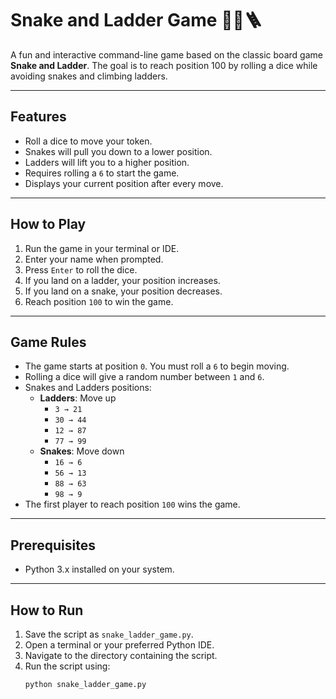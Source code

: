 # Snake and Ladder Game 🎲🐍🪜

A fun and interactive command-line game based on the classic board game **Snake and Ladder**. The goal is to reach position 100 by rolling a dice while avoiding snakes and climbing ladders.

---

## Features
- Roll a dice to move your token.
- Snakes will pull you down to a lower position.
- Ladders will lift you to a higher position.
- Requires rolling a `6` to start the game.
- Displays your current position after every move.

---

## How to Play
1. Run the game in your terminal or IDE.
2. Enter your name when prompted.
3. Press `Enter` to roll the dice.
4. If you land on a ladder, your position increases.
5. If you land on a snake, your position decreases.
6. Reach position `100` to win the game.

---

## Game Rules
- The game starts at position `0`. You must roll a `6` to begin moving.
- Rolling a dice will give a random number between `1` and `6`.
- Snakes and Ladders positions:
  - **Ladders**: Move up
    - `3 → 21`
    - `30 → 44`
    - `12 → 87`
    - `77 → 99`
  - **Snakes**: Move down
    - `16 → 6`
    - `56 → 13`
    - `88 → 63`
    - `98 → 9`
- The first player to reach position `100` wins the game.

---

## Prerequisites
- Python 3.x installed on your system.

---

## How to Run
1. Save the script as `snake_ladder_game.py`.
2. Open a terminal or your preferred Python IDE.
3. Navigate to the directory containing the script.
4. Run the script using:
   ```bash
   python snake_ladder_game.py
